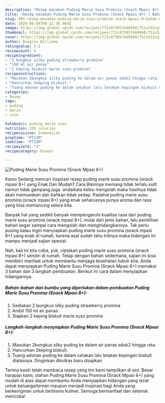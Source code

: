 ```yaml
---
description: "Resep masakan Puding Marie Susu Promina (Snack Mpasi 8+) | Bahan Membuat Puding Marie Susu Promina (Snack Mpasi 8+) Yang Lezat Sekali"
title: "Resep masakan Puding Marie Susu Promina (Snack Mpasi 8+) | Bahan Membuat Puding Marie Susu Promina (Snack Mpasi 8+) Yang Lezat Sekali"
slug: 985-resep-masakan-puding-marie-susu-promina-snack-mpasi-8-bahan-membuat-puding-marie-susu-promina-snack-mpasi-8-yang-lezat-sekali
date: 2020-06-04T09:22:36.969Z
image: https://img-global.cpcdn.com/recipes/772c873857e60460/751x532cq70/puding-marie-susu-promina-snack-mpasi-8-foto-resep-utama.jpg
thumbnail: https://img-global.cpcdn.com/recipes/772c873857e60460/751x532cq70/puding-marie-susu-promina-snack-mpasi-8-foto-resep-utama.jpg
cover: https://img-global.cpcdn.com/recipes/772c873857e60460/751x532cq70/puding-marie-susu-promina-snack-mpasi-8-foto-resep-utama.jpg
author: Douglas Williams
ratingvalue: 3.6
reviewcount: 4
recipeingredient:
- "2 bungkus silky puding strawberry promina"
- "150 ml air panas"
- "2 keping biskuit marie susu promina"
recipeinstructions:
- "Masukan 2bungkus silky puding ke dalam air panas aduk2 hingga rata."
- "Hancurkan 2keping biskuit."
- "Tuang adonan puding ke dalam cetakan lalu letakan kepingan biskuit diatasnya. Dinginkan dikulkas baru disajikan"
categories:
- Resep
tags:
- puding
- marie
- susu

katakunci: puding marie susu 
nutrition: 278 calories
recipecuisine: Indonesian
preptime: "PT12M"
cooktime: "PT32M"
recipeyield: "3"
recipecategory: Dinner

---
```



![Puding Marie Susu Promina (Snack Mpasi 8+)](https://img-global.cpcdn.com/recipes/772c873857e60460/751x532cq70/puding-marie-susu-promina-snack-mpasi-8-foto-resep-utama.jpg)

Kamu Sedang mencari inspirasi resep puding marie susu promina (snack mpasi 8+) yang Enak Dan Mudah? Cara Bikinnya memang tidak terlalu sulit namun tidak gampang juga. andaikata keliru mengolah maka hasilnya tidak akan memuaskan dan bahkan tidak sedap. Padahal puding marie susu promina (snack mpasi 8+) yang enak seharusnya punya aroma dan rasa yang bisa memancing selera kita.



Banyak hal yang sedikit banyak mempengaruhi kualitas rasa dari puding marie susu promina (snack mpasi 8+), mulai dari jenis bahan, lalu pemilihan bahan segar sampai cara mengolah dan menghidangkannya. Tak perlu pusing kalau ingin menyiapkan puding marie susu promina (snack mpasi 8+) yang enak di rumah, karena asal sudah tahu triknya maka hidangan ini mampu menjadi sajian spesial.


Nah, kali ini kita coba, yuk, ciptakan puding marie susu promina (snack mpasi 8+) sendiri di rumah. Tetap dengan bahan sederhana, sajian ini bisa memberi manfaat untuk membantu menjaga kesehatan tubuh kita. Anda dapat menyiapkan Puding Marie Susu Promina (Snack Mpasi 8+) memakai 3 bahan dan 3 langkah pembuatan. Berikut ini cara dalam menyiapkan hidangannya.

<!--inarticleads1-->

##### Bahan-bahan dan bumbu yang diperlukan dalam pembuatan Puding Marie Susu Promina (Snack Mpasi 8+):

1. Sediakan 2 bungkus silky puding strawberry promina
1. Ambil 150 ml air panas
1. Siapkan 2 keping biskuit marie susu promina




<!--inarticleads2-->

##### Langkah-langkah menyiapkan Puding Marie Susu Promina (Snack Mpasi 8+):

1. Masukan 2bungkus silky puding ke dalam air panas aduk2 hingga rata.
1. Hancurkan 2keping biskuit.
1. Tuang adonan puding ke dalam cetakan lalu letakan kepingan biskuit diatasnya. Dinginkan dikulkas baru disajikan




Terima kasih telah membaca resep yang tim kami tampilkan di sini. Besar harapan kami, olahan Puding Marie Susu Promina (Snack Mpasi 8+) yang mudah di atas dapat membantu Anda menyiapkan hidangan yang lezat untuk keluarga/teman maupun menjadi inspirasi bagi Anda yang berkeinginan untuk berbisnis kuliner. Semoga bermanfaat dan selamat mencoba!
